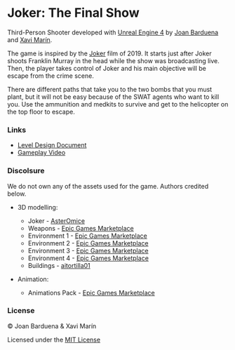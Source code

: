 # Joker: The Final Show

Third-Person Shooter developed with [Unreal Engine 4](https://www.unrealengine.com/en-US/?sessionInvalidated=true) by [Joan Barduena](https://github.com/JoanBarduena) and [Xavi Marín](https://github.com/xavimarin35).

The game is inspired by the [Joker](https://en.wikipedia.org/wiki/Joker_(2019_film)) film of 2019. It starts just after Joker shoots Franklin Murray in the head while the show was broadcasting live. Then, the player takes control of Joker and his main objective will be escape from the crime scene. 

There are different paths that take you to the two bombs that you must plant, but it will not be easy because of the SWAT agents who want to kill you. Use the ammunition and medkits to survive and get to the helicopter on the top floor to escape.

### Links
* [Level Design Document](https://github.com/xavimarin35/Joker-TheFinalShow/raw/main/JokerTheFinalShow-LDD.pdf)
* [Gameplay Video](https://youtu.be/CLY3SCVpeqE)

### Discolsure
We do not own any of the assets used for the game. Authors credited below.

* 3D modelling:
  * Joker - [AsterOmice](https://skfb.ly/6X6CR)
  * Weapons - [Epic Games Marketplace](https://bit.ly/3gziFl0)
  * Environment 1 - [Epic Games Marketplace](https://bit.ly/2Qj9nz3)
  * Environment 2 - [Epic Games Marketplace](https://bit.ly/2RRB8PH)
  * Environment 3 - [Epic Games Marketplace](https://bit.ly/3dDsU66)
  * Environment 4 - [Epic Games Marketplace](https://bit.ly/2Qj9VF7)
  * Buildings - [aitortilla01](https://sketchfab.com/aitortilla01)

* Animation:
  * Animations Pack - [Epic Games Marketplace](https://bit.ly/2P6JTEn)

### License
© Joan Barduena & Xavi Marín

Licensed under the [MIT License](LICENSE)

